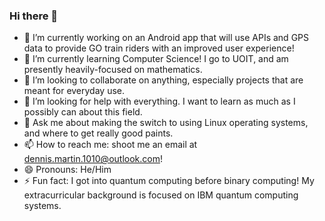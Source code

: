 ### Hi there 👋

- 🔭 I’m currently working on an Android app that will use APIs and GPS data to provide GO train riders with an improved user experience!
- 🌱 I’m currently learning Computer Science! I go to UOIT, and am presently heavily-focused on mathematics.
- 👯 I’m looking to collaborate on anything, especially projects that are meant for everyday use.
- 🤔 I’m looking for help with everything. I want to learn as much as I possibly can about this field.
- 💬 Ask me about making the switch to using Linux operating systems, and where to get really good paints.
- 📫 How to reach me: shoot me an email at dennis.martin.1010@outlook.com!
- 😄 Pronouns: He/Him
- ⚡ Fun fact: I got into quantum computing before binary computing! My extracurricular background is focused on IBM quantum computing systems.
